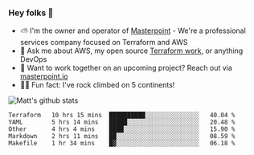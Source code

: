 

### Hey folks 👋

- ⛅️ I'm the owner and operator of [Masterpoint](https://masterpoint.io) - We're a professional services company focused on Terraform and AWS
- 💬 Ask me about AWS, my open source [Terraform work](https://github.com/masterpointio?q=terraform&type=&language=hcl), or anything DevOps
- 🔨 Want to work together on an upcoming project? Reach out via [masterpoint.io](https://masterpoint.io)
- 🧗‍♂️ Fun fact: I've rock climbed on 5 continents! 


![Matt's github stats](https://github-readme-stats.vercel.app/api?username=Gowiem&count_private=true&theme=cobalt&show_icons=true)

<!--START_SECTION:waka-->
```text
Terraform   10 hrs 15 mins  ██████████░░░░░░░░░░░░░░░   40.04 % 
YAML        5 hrs 14 mins   █████░░░░░░░░░░░░░░░░░░░░   20.48 % 
Other       4 hrs 4 mins    ████░░░░░░░░░░░░░░░░░░░░░   15.90 % 
Markdown    2 hrs 11 mins   ██░░░░░░░░░░░░░░░░░░░░░░░   08.59 % 
Makefile    1 hr 34 mins    █▓░░░░░░░░░░░░░░░░░░░░░░░   06.18 % 
```
<!--END_SECTION:waka-->
